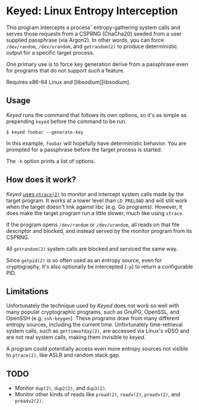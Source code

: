 # Keyed: Linux Entropy Interception

This program intercepts a process' entropy-gathering system calls and
serves those requests from a CSPRNG (ChaCha20) seeded from a user
supplied passphrase (via Argon2). In other words, you can force
`/dev/random`, `/dev/urandom`, and `getrandom(2)` to produce
deterministic output for a specific target process.

One primary use is to force key generation derive from a passphrase even
for programs that do not support such a feature.

Requires x86-64 Linux and [libsodium][libsodium].

## Usage

*Keyed* runs the command that follows its own options, so it's as simple
as prepending `keyed` before the command to be run.

    $ keyed foobar --generate-key

In this example, `foobar` will hopefully have deterministic behavior.
You are prompted for a passphrase before the target process is started.

The `-h` option prints a list of options.

## How does it work?

*Keyed* [uses `ptrace(2)`][ptrace] to monitor and intercept system calls
made by the target program. It works at a lower level than `LD_PRELOAD`
and will still work when the target doesn't link against libc (e.g. Go
programs). However, it does make the target program run a little slower,
much like using `strace`.

If the program opens `/dev/random` or `/dev/urandom`, all reads on that
file descriptor and blocked, and instead served by the monitor program
from its CSPRNG.

All `getrandom(2)` system calls are blocked and serviced the same way.

Since `getpid(2)` is so often used as an entropy source, even for
cryptography, it's also optionally be intercepted (`-p`) to return a
configurable PID.

## Limitations

Unfortunately the technique used by *Keyed* does not work so well with
many popular cryptographic programs, such as GnuPG, OpenSSL, and OpenSSH
(e.g. `ssh-keygen`). These programs draw from many different entropy
sources, including the current time. Unfortunately time-retrieval system
calls, such as `gettimeofday(2)`, are accessed via Linux's vDSO and are
not real system calls, making them invisible to *keyed*.

A program could potentially access even more entropy sources not visible
to `ptrace(2)`, like ASLR and random stack gap.

## TODO

* Monitor `dup(2)`, `dup2(2)`, and `dup3(2)`.
* Monitor other kinds of reads like `pread(2)`, `readv(2)`, `preadv(2)`,
  and `preadv2(2)`.


[lib]: https://libsodium.org/
[ptrace]: https://nullprogram.com/blog/2018/06/23/
